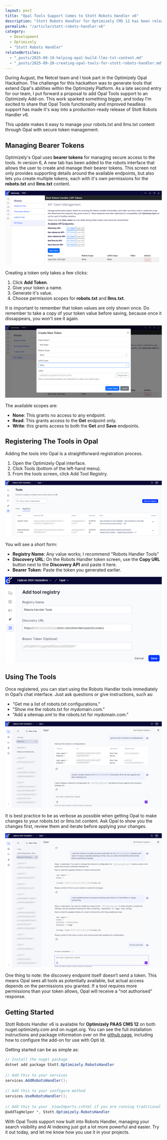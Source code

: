 ```yaml
---
layout: post
title: "Opal Tools Support Comes to Stott Robots Handler v6"
description: "Stott Robots Handler for Optimizely CMS 12 has been released with added support for Opal Tools."
permalink: "/article/stott-robots-handler-v6"
category:
  - Development
  - Optimizely
  - "Stott Robots Handler"
relatedArticles:
  - "_posts/2025-09-19-helping-opal-build-llms-txt-content.md"
  - "_posts/2025-09-28-creating-opal-tools-for-stott-robots-handler.md"
---
```


During August, the Netcel team and I took part in the Optimizely Opal Hackathon.  The challenge for this hackathon was to generate tools that extend Opal's abilities within the Optimizely Platform.  As a late second entry for our team, I put forward a proposal to add Opal Tools support to an Optimizely Add-on.  This work sparked something bigger, and today I'm excited to share that Opal Tools functionality and improved headless support has made it's way into a production-ready release of Stott Robots Handler v6.

This update makes it easy to manage your robots.txt and llms.txt content through Opal with secure token management.

## Managing Bearer Tokens

Optimizely's Opal uses **bearer tokens** for managing secure access to the tools.  In version 6, A new tab has been added to the robots interface that allows the user to create and manage their bearer tokens.  This screen not only provides supporting details around the available endpoints, but also lets you create multiple tokens, each with it's own permissions for the **robots.txt** and **llms.txt** content.

![A screenshot of the API Token management screen](/assets/robots-handler-opal-tools-1.png)

Creating a token only takes a few clicks:

1. Click **Add Token**.
2. Give your token a name.
3. Generate it's value.
4. Choose permission scopes for **robots.txt** and **llms.txt**.

It is important to remember that token values are only shown once.  Do remember to take a copy of your token value before saving, because once it dissappears, you won't see it again.

![A screenshot of the create new token modal](/assets/robots-handler-opal-tools-2.png)

The available scopes are:

- **None**: This grants no access to any endpoint.
- **Read**: This grants access to the **Get** endpoint only.
- **Write**: this grants access to both the **Get** and **Save** endpoints.

## Registering The Tools in Opal

Adding the tools into Opal is a straightforward registration process.

1. Open the Optimizely Opal interface.
2. Click Tools (bottom of the left-hand menu).
3. From the tools screen, click Add Tool Registry.

![A screenshot of the Opal Tools interface in Optimizely Opal](/assets/robots-handler-opal-tools-3.png)

You will see a short form:

- **Registry Name**: Any value works; I recommend "Robots Handler Tools"
- **Discovery URL**: On the Robots Handler token screen, use the **Copy URL** button next to the **Discovery API** and paste it here.
- **Bearer Token**: Paste the token you generated earlier.

![A screenshot of the Add Tool Registry form](/assets/robots-handler-opal-tools-4.png)

## Using The Tools

Once registered, you can start using the Robots Handler tools immediately in Opal’s chat interface. Just ask questions or give instructions, such as:

- "Get me a list of robots.txt configurations."
- "Show me the robots.txt for mydomain.com."
- "Add a sitemap.xml to the robots.txt for mydomain.com."

![A screenshot of the conversations with Opal regarding robots.txt content](/assets/robots-handler-opal-tools-5.png)

It is best practice to be as verbose as possible when getting Opal to make changes to your robots.txt or llms.txt content.  Ask Opal to show you the changes first, review them and iterate before applying your changes. 

![A screenshot of a more verbose conversations with Opal regarding robots.txt content](/assets/robots-handler-opal-tools-6.png)

One thing to note: the discovery endpoint itself doesn’t send a token. This means Opal sees all tools as potentially available, but actual access depends on the permissions you granted. If a tool requires more permissions than your token allows, Opal will receive a “not authorised” response.

## Getting Started

Stott Robots Handler v6 is available for **Optimizely PAAS CMS 12** on both nuget.optimizely.com and on nuget.org.  You can see the full installation instructions and package information over on the [github page](https://github.com/GeekInTheNorth/Stott.Optimizely.RobotsHandler), including how to configure the add-on for use with Opti Id.

Getting started can be as simple as: 

```c#
// Install the nuget package
dotnet add package Stott.Optimizely.RobotsHandler

// Add this to your services
services.AddRobotsHandler();

// Add this to your configure method
services.UseRobotsHandler();

// Add this to your _ViewImports.cshtml if you are running traditional
@addTagHelper *, Stott.Optimizely.RobotsHandler
```

With Opal Tools support now built into Robots Handler, managing your search visibility and AI indexing just got a lot more powerful and easier.  Try it out today, and let me know how you use it in your projects.